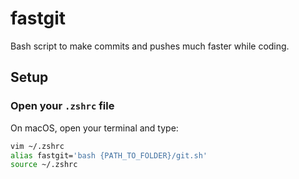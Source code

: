 # fastgit
Bash script to make commits and pushes much faster while coding.

## Setup

### Open your `.zshrc` file
On macOS, open your terminal and type:

```bash
vim ~/.zshrc
alias fastgit='bash {PATH_TO_FOLDER}/git.sh'
source ~/.zshrc
```
